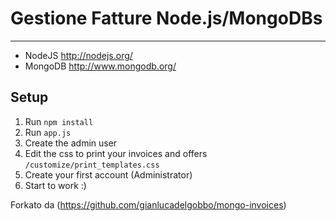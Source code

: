 Gestione Fatture Node.js/MongoDBs
=============
------------

* NodeJS http://nodejs.org/
* MongoDB http://www.mongodb.org/


Setup
------------

1. Run `npm install`
2. Run `app.js`
3. Create the admin user
3. Edit the css to print your invoices and offers `/customize/print_templates.css`
5. Create your first account (Administrator)
6. Start to work :)

Forkato da (https://github.com/gianlucadelgobbo/mongo-invoices)
